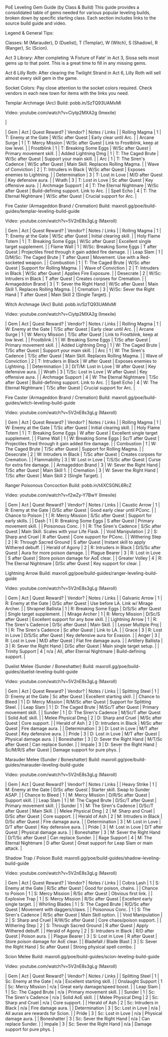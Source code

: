 PoE Leveling Gem Guide (by Class & Build)
This guide provides a consolidated table of gems needed for various popular leveling builds, broken down by specific starting class. Each section includes links to the source build guide and video.

Legend & General Tips:

Classes: M (Marauder), D (Duelist), T (Templar), W (Witch), S (Shadow), R (Ranger), Sc (Scion).

Act 3 Library: After completing 'A Fixture of Fate' in Act 3, Siosa sells most gems up to that point. This is a great time to fill in any missing gems.

Act 6 Lilly Roth: After clearing the Twilight Strand in Act 6, Lilly Roth will sell almost every skill gem in the game.

Socket Colors: Pay close attention to the socket colors required. Check vendors in each new town for items with the links you need.

Templar
Archmage (Arc)
Build: pobb.in/SzTQ93UAMxMl

Video: youtube.com/watch?v=Ciytp2MXA2g (Imexile)

|

| Gem | Act | Quest Reward? | Vendor? | Notes / Links |
| Rolling Magma | 1 | T: Enemy at the Gate | W/Sc after Quest | Early clear until Arc. |
| Arcane Surge | 1 | T: Mercy Mission | W/Sc after Quest | Link to Frostblink, keep at low level. |
| Frostblink | 1 | T: Breaking Some Eggs | W/Sc after Quest | Primary movement skill. |
| Added Lightning Dmg | 1 | T: The Caged Brute | W/Sc after Quest | Support your main skill. |
| Arc | 1 | T: The Siren's Cadence | W/Sc after Quest | Main Skill. Replaces Rolling Magma. |
| Wave of Conviction | 2 | T: Intruders in Black | W/Sc after Quest | Exposes enemies to Lightning. |
| Determination | 3 | T: Lost in Love | M/D after Quest | Key defensive aura. |
| Wrath | 3 | T: Lost in Love | Sc after Quest | Key offensive aura. |
| Archmage Support | 4 | T: The Eternal Nightmare | W/Sc after Quest | Build-defining support. Link to Arc. |
| Spell Echo | 4 | T: The Eternal Nightmare | W/Sc after Quest | Crucial support for Arc. |

Fire Caster (Armageddon Brand / Cremation)
Build: maxroll.gg/poe/build-guides/templar-leveling-build-guide

Video: youtube.com/watch?v=5V2nE8s3gLg (Maxroll)

| Gem | Act | Quest Reward? | Vendor? | Notes / Links |
| Rolling Magma | 1 | T: Enemy at the Gate | W/Sc after Quest | Initial clearing skill. |
| Holy Flame Totem | 1 | T: Breaking Some Eggs | W/Sc after Quest | Excellent single target supplement. |
| Flame Wall | 1 | W/Sc: Breaking Some Eggs | T after Quest | Projectiles fired through it gain added fire damage. |
| Leap Slam | 1 | D/M/Sc: The Caged Brute | T after Quest | Movement. Use with a Red-socketed weapon. |
| Combustion | 1 | T: The Caged Brute | W/Sc after Quest | Support for Rolling Magma. |
| Wave of Conviction | 2 | T: Intruders in Black | W/Sc after Quest | Applies Fire Exposure. |
| Desecrate | 2 | W/Sc: Intruders in Black | T after Quest | Creates corpses for Cremation. |
| Armageddon Brand | 3 | T: Sever the Right Hand | W/Sc after Quest | Main Skill 1. Replaces Rolling Magma. |
| Cremation | 3 | W/Sc: Sever the Right Hand | T after Quest | Main Skill 2 (Single Target). |

Witch
Archmage (Arc)
Build: pobb.in/SzTQ93UAMxMl

Video: youtube.com/watch?v=Ciytp2MXA2g (Imexile)

| Gem | Act | Quest Reward? | Vendor? | Notes / Links |
| Rolling Magma | 1 | W: Enemy at the Gate | T/Sc after Quest | Early clear until Arc. |
| Arcane Surge | 1 | W: Mercy Mission | T/Sc after Quest | Link to Frostblink, keep at low level. |
| Frostblink | 1 | W: Breaking Some Eggs | T/Sc after Quest | Primary movement skill. |
| Added Lightning Dmg | 1 | W: The Caged Brute | T/Sc after Quest | Support your main skill. |
| Arc | 1 | W: The Siren's Cadence | T/Sc after Quest | Main Skill. Replaces Rolling Magma. |
| Wave of Conviction | 2 | T: Intruders in Black | W after Quest | Exposes enemies to Lightning. |
| Determination | 3 | D/T/M: Lost in Love | W after Quest | Key defensive aura. |
| Wrath | 3 | T/Sc: Lost in Love | W after Quest | Key offensive aura. |
| Archmage Support | 4 | W: The Eternal Nightmare | T/Sc after Quest | Build-defining support. Link to Arc. |
| Spell Echo | 4 | W: The Eternal Nightmare | T/Sc after Quest | Crucial support for Arc. |

Fire Caster (Armageddon Brand / Cremation)
Build: maxroll.gg/poe/build-guides/witch-leveling-build-guide

Video: youtube.com/watch?v=5V2nE8s3gLg (Maxroll)

| Gem | Act | Quest Reward? | Vendor? | Notes / Links |
| Rolling Magma | 1 | W: Enemy at the Gate | T/Sc after Quest | Initial clearing skill. |
| Holy Flame Totem | 1 | T: Breaking Some Eggs | W after Quest | Excellent single target supplement. |
| Flame Wall | 1 | W: Breaking Some Eggs | Sc/T after Quest | Projectiles fired through it gain added fire damage. |
| Combustion | 1 | W: The Caged Brute | T/Sc after Quest | Support for Rolling Magma. |
| Desecrate | 2 | W: Intruders in Black | T/Sc after Quest | Creates corpses for Cremation. |
| Flammability | 3 | W: Lost in Love | T/S/Sc after Quest | Curse for extra fire damage. |
| Armageddon Brand | 3 | W: Sever the Right Hand | T/Sc after Quest | Main Skill 1. |
| Cremation | 3 | W: Sever the Right Hand | T/Sc after Quest | Main Skill 2 (Single Target). |

Ranger
Poisonous Concoction
Build: pobb.in/t4XCSGNL6RcZ

Video: youtube.com/watch?v=f2wZy-Y7BwY (Imexile)

| Gem | Act | Quest Reward? | Vendor? | Notes / Links |
| Caustic Arrow | 1 | R: Enemy at the Gate | D/Sc after Quest | Good early clear until PConc. |
| Chance to Poison | 1 | R: Mercy Mission | S/Sc after Quest | Support for early skills. |
| Dash | 1 | R: Breaking Some Eggs | S after Quest | Primary movement skill. |
| Poisonous Conc. | 1 | R: The Siren's Cadence | S/Sc after Quest | Main Skill. Scales with your Life Flask. |
| Void Manipulation | 2 | S: Sharp and Cruel | R after Quest | Core support for PConc. |
| Withering Step | 2 | R: Through Sacred Ground | S after Quest | Instant skill to apply Withered debuff. |
| Herald of Agony | 2 | R: Intruders in Black | D/S/Sc after Quest | Aura for more poison damage. |
| Plague Bearer | 3 | R: Lost in Love | S after Quest | Store poison damage for AoE clear. |
| Greater Volley | 4 | R: The Eternal Nightmare | D/Sc after Quest | Key support for clear. |

Lightning Arrow
Build: maxroll.gg/poe/build-guides/ranger-leveling-build-guide

Video: youtube.com/watch?v=5V2nE8s3gLg (Maxroll)

| Gem | Act | Quest Reward? | Vendor? | Notes / Links |
| Galvanic Arrow | 1 | R: Enemy at the Gate | D/Sc after Quest | Use before LA. Link w/ Mirage Archer. |
| Shrapnel Ballista | 1 | R: Breaking Some Eggs | D/S/Sc after Quest | Single target supplement. |
| Mirage Archer | 1 | R: Mercy Mission | D/Sc/S after Quest | Excellent support for any bow skill. |
| Lightning Arrow | 1 | R: The Siren's Cadence | D/Sc after Quest | Main Skill. |
| Lesser Multiple Proj | 1 | R: The Siren's Cadence | Sc after Quest | Link to LA. |
| Grace | 3 | R: Lost in Love | D/S/Sc after Quest | Key defensive aura for Evasion. |
| Anger | 3 | R: Lost in Love | M/D after Quest | Flat fire damage aura. |
| Artillery Ballista | 3 | R: Sever the Right Hand | D/Sc after Quest | Main single target setup. |
| Trinity Support | 4 | n/a | All, after Eternal Nightmare | Build-defining support. |

Duelist
Melee (Sunder / Boneshatter)
Build: maxroll.gg/poe/build-guides/duelist-leveling-build-guide

Video: youtube.com/watch?v=5V2nE8s3gLg (Maxroll)

| Gem | Act | Quest Reward? | Vendor? | Notes / Links |
| Splitting Steel | 1 | D: Enemy at the Gate | Sc after Quest | Excellent starting skill. |
| Chance to Bleed | 1 | D: Mercy Mission | R/M/Sc after Quest | Support for Splitting Steel. |
| Leap Slam | 1 | D: The Caged Brute | M/Sc/T after Quest | Primary movement skill. |
| Sunder | 1 | D: The Siren's Cadence | M/Sc/T after Quest | Solid AoE skill. |
| Melee Physical Dmg | 2 | D: Sharp and Cruel | M/Sc after Quest | Core support. |
| Herald of Ash | 2 | D: Intruders in Black | M/Sc after Quest | Fire damage aura. |
| Determination | 3 | D: Lost in Love | M/T after Quest | Key defensive aura. |
| Pride | 3 | D: Lost in Love | M/T after Quest | Physical damage aura. |
| Boneshatter | 3 | D: Sever the Right Hand | M/T/Sc after Quest | Can replace Sunder. |
| Impale | 3 | D: Sever the Right Hand | Sc/M/R/S after Quest | Damage support for pure phys. |

Marauder
Melee (Sunder / Boneshatter)
Build: maxroll.gg/poe/build-guides/marauder-leveling-build-guide

Video: youtube.com/watch?v=5V2nE8s3gLg (Maxroll)

| Gem | Act | Quest Reward? | Vendor? | Notes / Links |
| Heavy Strike | 1 | M: Enemy at the Gate | D/Sc after Quest | Starter skill. Swap to Sunder ASAP. |
| Chance to Bleed | 1 | M: Mercy Mission | D/R/Sc after Quest | Support skill. |
| Leap Slam | 1 | M: The Caged Brute | D/Sc/T after Quest | Primary movement skill. |
| Sunder | 1 | M: The Siren's Cadence | D/Sc/T after Quest | Main Skill. |
| Melee Physical Dmg | 2 | M: Sharp and Cruel | D/Sc after Quest | Core support. |
| Herald of Ash | 2 | M: Intruders in Black | D/Sc after Quest | Fire damage aura. |
| Determination | 3 | M: Lost in Love | D/T after Quest | Key defensive aura. |
| Pride | 3 | M: Lost in Love | D/T after Quest | Physical damage aura. |
| Boneshatter | 3 | M: Sever the Right Hand | D/T/Sc after Quest | Can replace Sunder. |
| Rage Support | 4 | M: The Eternal Nightmare | D after Quest | Great support for Leap Slam or main attack. |

Shadow
Trap / Poison
Build: maxroll.gg/poe/build-guides/shadow-leveling-build-guide

Video: youtube.com/watch?v=5V2nE8s3gLg (Maxroll)

| Gem | Act | Quest Reward? | Vendor? | Notes / Links |
| Cobra Lash | 1 | S: Enemy at the Gate | R/Sc after Quest | Good for poison, chains. |
| Chance to Poison | 1 | S: Mercy Mission | R/Sc after Quest | Obvious first link. |
| Explosive Trap | 1 | S: Mercy Mission | R/Sc after Quest | Excellent early single target. |
| Whirling Blades | 1 | S: The Caged Brute | R/D/Sc after Quest | Movement with daggers/claws. |
| Poisonous Conc. | 1 | S: The Siren's Cadence | R/Sc after Quest | Main Skill option. |
| Void Manipulation | 2 | S: Sharp and Cruel | R/W/Sc after Quest | Core chaos/poison support. |
| Withering Step | 2 | S: Through Sacred Ground | R after Quest | Apply Withered debuff. |
| Herald of Agony | 2 | S: Intruders in Black | R/D after Quest | Poison aura. |
| Plague Bearer | 3 | S: Lost in Love | R after Quest | Store poison damage for AoE clear. |
| Bladefall / Blade Blast | 3 | S: Sever the Right Hand | Sc after Quest | Strong physical spell combo. |

Scion
Melee
Build: maxroll.gg/poe/build-guides/scion-leveling-build-guide

Video: youtube.com/watch?v=5V2nE8s3gLg (Maxroll)

| Gem | Act | Quest Reward? | Vendor? | Notes / Links |
| Splitting Steel | 1 | Sc: Enemy at the Gate | n/a | Excellent starting skill. |
| Onslaught Support | 1 | Sc: Mercy Mission | n/a | Great early damage/speed boost. |
| Leap Slam | 1 | Sc: The Caged Brute | n/a | Primary movement skill. |
| Sunder | 1 | Sc: The Siren's Cadence | n/a | Solid AoE skill. |
| Melee Physical Dmg | 2 | Sc: Sharp and Cruel | n/a | Core support. |
| Herald of Ash | 2 | Sc: Intruders in Black | n/a | Fire damage aura. |
| Determination | 3 | Sc: Lost in Love | n/a | All auras are rewards for Scion. |
| Pride | 3 | Sc: Lost in Love | n/a | Physical damage aura. |
| Boneshatter | 3 | Sc: Sever the Right Hand | n/a | Can replace Sunder. |
| Impale | 3 | Sc: Sever the Right Hand | n/a | Damage support for pure phys. |